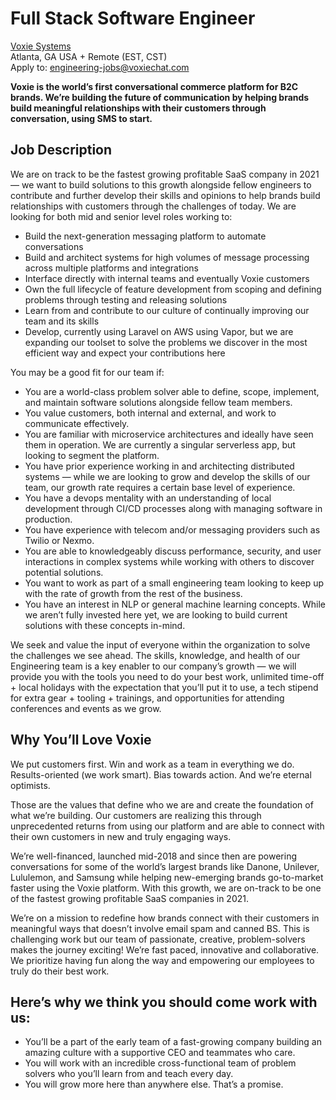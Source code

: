 # Full Stack Software Engineer

[Voxie Systems](http://voxie.com)<br />
Atlanta, GA USA + Remote (EST, CST)<br />
Apply to: [engineering-jobs@voxiechat.com](mailto:engineering-jobs@voxiechat.com)

**Voxie is the world’s first conversational commerce platform for B2C brands. We’re building the future of communication by helping brands build meaningful relationships with their customers through conversation, using SMS to start.**

## Job Description

We are on track to be the fastest growing profitable SaaS company in 2021 — we want to build solutions to this growth alongside fellow engineers to contribute and further develop their skills and opinions to help brands build relationships with customers through the challenges of today. We are looking for both mid and senior level roles working to:
- Build the next-generation messaging platform to automate conversations
- Build and architect systems for high volumes of message processing across multiple platforms and integrations
- Interface directly with internal teams and eventually Voxie customers
- Own the full lifecycle of feature development from scoping and defining problems through testing and releasing solutions
- Learn from and contribute to our culture of continually improving our team and its skills
- Develop, currently using Laravel on AWS using Vapor, but we are expanding our toolset to solve the problems we discover in the most efficient way and expect your contributions here
 
You may be a good fit for our team if:
- You are a world-class problem solver able to define, scope, implement, and maintain software solutions alongside fellow team members.
- You value customers, both internal and external, and work to communicate effectively.
- You are familiar with microservice architectures and ideally have seen them in operation. We are currently a singular serverless app, but looking to segment the platform.
- You have prior experience working in and architecting distributed systems — while we are looking to grow and develop the skills of our team, our growth rate requires a certain base level of experience.
- You have a devops mentality with an understanding of local development through CI/CD processes along with managing software in production.
- You have experience with telecom and/or messaging providers such as Twilio or Nexmo.
- You are able to knowledgeably discuss performance, security, and user interactions in complex systems while working with others to discover potential solutions.
- You want to work as part of a small engineering team looking to keep up with the rate of growth from the rest of the business.
- You have an interest in NLP or general machine learning concepts. While we aren’t fully invested here yet, we are looking to build current solutions with these concepts in-mind.
 
We seek and value the input of everyone within the organization to solve the challenges we see ahead. The skills, knowledge, and health of our Engineering team is a key enabler to our company’s growth — we will provide you with the tools you need to do your best work, unlimited time-off + local holidays with the expectation that you’ll put it to use, a tech stipend for extra gear + tooling + trainings, and opportunities for attending conferences and events as we grow.
 
## Why You’ll Love Voxie
 
We put customers first. Win and work as a team in everything we do. Results-oriented (we work smart). Bias towards action. And we’re eternal optimists.
 
Those are the values that define who we are and create the foundation of what we’re building. Our customers are realizing this through unprecedented returns from using our platform and are able to connect with their own customers in new and truly engaging ways.
 
We’re well-financed, launched mid-2018 and since then are powering conversations for some of the world’s largest brands like Danone, Unilever, Lululemon, and Samsung while helping new-emerging brands go-to-market faster using the Voxie platform. With this growth, we are on-track to be one of the fastest growing profitable SaaS companies in 2021.
 
We’re on a mission to redefine how brands connect with their customers in meaningful ways that doesn’t involve email spam and canned BS. This is challenging work but our team of passionate, creative, problem-solvers makes the journey exciting! We’re fast paced, innovative and collaborative. We prioritize having fun along the way and empowering our employees to truly do their best work. 
 
## Here’s why we think you should come work with us:
- You’ll be a part of the early team of a fast-growing company building an amazing culture with a supportive CEO and teammates who care. 
- You will work with an incredible cross-functional team of problem solvers who you’ll learn from and teach every day.
- You will grow more here than anywhere else. That’s a promise.
